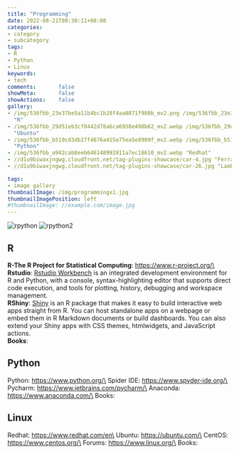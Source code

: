 ```yaml
---
title: "Programming"
date: 2022-08-21T08:30:11+08:00
categories:
- category
- subcategory
tags:
- R
- Python
- Linux
keywords:
- tech
comments:       false
showMeta:       false
showActions:    false
gallery:
- /img/536fbb_23e37be5a11b4bc1b28f4aa0871f980b_mv2.png /img/536fbb_23e37be5a11b4bc1b28f4aa0871f980b_mv2.png
  "R"
- /img/536fbb_29d51eb3cf8442d78a6ca6958e498b62_mv2.webp /img/536fbb_29d51eb3cf8442d78a6ca6958e498b62_mv2.webp
  "Ubuntu"
- /img/536fbb_b519cd3db27f4676a415e75ea5e8989f_mv2.webp /img/536fbb_b519cd3db27f4676a415e75ea5e8989f_mv2.webp
  "Python"
- /img/536fbb_a942cab8eeb646148992811a7ec18610_mv2.webp "Redhat"
- //d1u9biwaxjngwg.cloudfront.net/tag-plugins-showcase/car-4.jpg "Ferrari"
- //d1u9biwaxjngwg.cloudfront.net/tag-plugins-showcase/car-26.jpg "Lamborghini"

tags:
- image gallery
thumbnailImage: /img/programmingx1.jpg
thumbnailImagePosition: left
#thumbnailImage: //example.com/image.jpg
---
```



![rpython](/img/536fbb_23e37be5a11b4bc1b28f4aa0871f980b_mv2.png) ![rpython2](/img/536fbb_29d51eb3cf8442d78a6ca6958e498b62_mv2.webp)


## R 
**R-The R Project for Statistical Computing**: https://www.r-project.org/\
**Rstudio**: [Rstudio Workbench](https://rstudio.com/) is an integrated development environment for R and Python, with a console, syntax-highlighting editor that supports direct code execution, and tools for plotting, history, debugging and workspace management.\
**RShiny**: [Shiny](https://shiny.rstudio.com/) is an R package that makes it easy to build interactive web apps straight from R. You can host standalone apps on a webpage or embed them in R Markdown documents or build dashboards. You can also extend your Shiny apps with CSS themes, htmlwidgets, and JavaScript actions.\
**Books**:

## Python

Python: https://www.python.org/\
Spider IDE: https://www.spyder-ide.org/\
Pycharm: https://www.jetbrains.com/pycharm/\
Anaconda: https://www.anaconda.com/\
Books:


## Linux

Redhat: https://www.redhat.com/en\
Ubuntu: https://ubuntu.com/\
CentOS: https://www.centos.org/\
Forums: https://www.linux.org/\
Books: